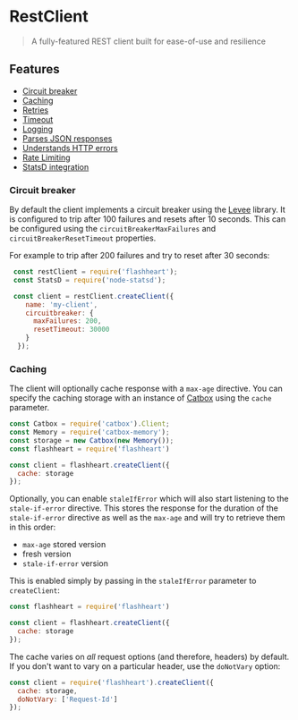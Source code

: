 # RestClient

>  A fully-featured REST client built for ease-of-use and resilience

## Features

* [Circuit breaker](#circuit-breaker)
* [Caching](#caching)
* [Retries](#retries)
* [Timeout](#timeout)
* [Logging](#logging)
* [Parses JSON responses](#json)
* [Understands HTTP errors](#errors)
* [Rate Limiting](#rate-limiting)
* [StatsD integration](#stats)


### Circuit breaker

By default the client implements a circuit breaker using the [Levee](https://github.com/totherik/levee) library. It is configured to trip after 100 failures and resets after 10 seconds. This can be configured using the `circuitBreakerMaxFailures` and `circuitBreakerResetTimeout` properties.

For example to trip after 200 failures and try to reset after 30 seconds:

```js
 const restClient = require('flashheart');
 const StatsD = require('node-statsd');

 const client = restClient.createClient({
    name: 'my-client',
    circuitbreaker: {
      maxFailures: 200,
      resetTimeout: 30000
    }
  });
```

### Caching

The client will optionally cache response with a `max-age` directive. You can specify the caching storage with an instance of [Catbox](https://github.com/hapijs/catbox) using the `cache` parameter.

```js
const Catbox = require('catbox').Client;
const Memory = require('catbox-memory');
const storage = new Catbox(new Memory());
const flashheart = require('flashheart')

const client = flashheart.createClient({
  cache: storage
});
```

Optionally, you can enable `staleIfError` which will also start listening to the `stale-if-error` directive. This stores the response for the duration of the `stale-if-error` directive as well as the `max-age` and will try to retrieve them in this order:

* `max-age` stored version
* fresh version
* `stale-if-error` version

This is enabled simply by passing in the `staleIfError` parameter to `createClient`:

```js
const flashheart = require('flashheart')

const client = flashheart.createClient({
  cache: storage
});
```

The cache varies on _all_ request options (and therefore, headers) by default. If you don't want to vary on a particular header, use the `doNotVary` option:

```js
const client = require('flashheart').createClient({
  cache: storage,
  doNotVary: ['Request-Id']
});
```
